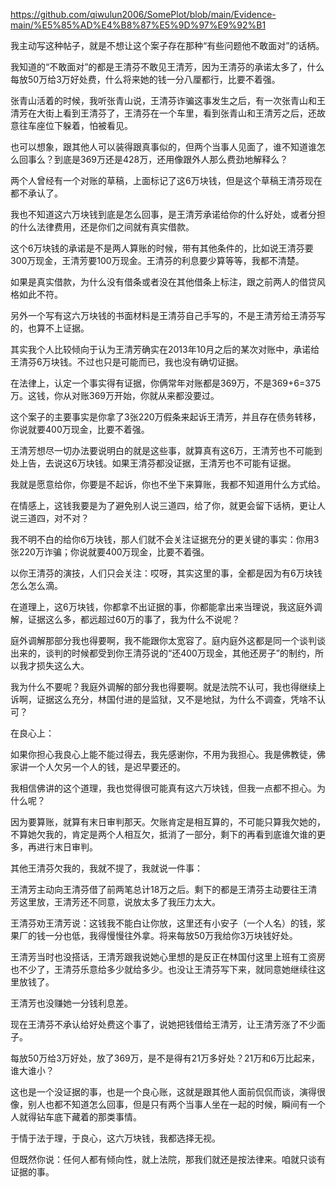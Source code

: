 https://github.com/qiwulun2006/SomePlot/blob/main/Evidence-main/%E5%85%AD%E4%B8%87%E5%9D%97%E9%92%B1

我主动写这种帖子，就是不想让这个案子存在那种“有些问题他不敢面对”的话柄。

我知道的“不敢面对”的都是王清芬不敢见王清芳，因为王清芬的承诺太多了，什么每放50万给3万好处费，什么将来她的钱一分八厘都行，比要不着强。

张青山活着的时候，我听张青山说，王清芬诈骗这事发生之后，有一次张青山和王清芳在大街上看到王清芬了，王清芬在一个车里，看到张青山和王清芳之后，还故意往车座位下躲着，怕被看见。

也可以想象，跟其他人可以装得跟真事似的，但两个当事人见面了，谁不知道谁怎么回事么？到底是369万还是428万，还用像跟外人那么费劲地解释么？


两个人曾经有一个对账的草稿，上面标记了这6万块钱，但是这个草稿王清芬现在都不承认了。

我也不知道这六万块钱到底是怎么回事，是王清芳承诺给你的什么好处，或者分担的什么法律费用，还是你们之间就有真实借款。

这个6万块钱的承诺是不是两人算账的时候，带有其他条件的，比如说王清芬要300万现金，王清芳要100万现金。王清芬的利息要少算等等，我都不清楚。

如果是真实借款，为什么没有借条或者没在其他借条上标注，跟之前两人的借贷风格如此不符。

另外一个写有这六万块钱的书面材料是王清芬自己手写的，不是王清芳给王清芬写的，也算不上证据。


其实我个人比较倾向于认为王清芳确实在2013年10月之后的某次对账中，承诺给王清芬6万块钱。不过也只是可能而已，我也没有确切证据。



在法律上，认定一个事实得有证据，你俩常年对账都是369万，不是369+6=375万。这钱，你从对账369万开始，你就从来都没要过。

这个案子的主要事实是你拿了3张220万假条来起诉王清芳，并且存在债务转移，你说就要400万现金，比要不着强。

王清芳想尽一切办法要说明白的就是这些事，就算真有这6万，王清芳也不可能到处上告，去说这6万块钱。如果王清芬都没证据，王清芳也不可能有证据。

我就是愿意给你，你要是不起诉，你也不坐下来算账，我都不知道用什么方式给。


在情感上，这钱我要是为了避免别人说三道四，给了你，就更会留下话柄，更让人说三道四，对不对？

我不明不白的给你6万块钱，那人们就不会关注证据充分的更关键的事实：你用3张220万诈骗；你说就要400万现金，比要不着强。

以你王清芬的演技，人们只会关注：哎呀，其实这里的事，全都是因为有6万块钱怎么怎么滴。


在道理上，这6万块钱，你都拿不出证据的事，你都能拿出来当理说，我这庭外调解，证据这么多，都远超过60万的事了，我为什么不说呢？

庭外调解那部分我也得要啊，我不能跟你太宽容了。庭内庭外这都是同一个谈判谈出来的，谈判的时候都受到你王清芬说的“还400万现金，其他还房子”的制约，所以我才损失这么大。

我为什么不要呢？我庭外调解的部分我也得要啊。就是法院不认可，我也得继续上诉啊，证据这么充分，林国付进的是监狱，又不是地狱，为什么不调查，凭啥不认可？


在良心上：

如果你担心我良心上能不能过得去，我先感谢你，不用为我担心。我是佛教徒，佛家讲一个人欠另一个人的钱，是迟早要还的。

我相信佛讲的这个道理，我也觉得很可能真有这六万块钱，但我一点都不担心。为什么呢？

因为要算账，就算有末日审判那天。欠账肯定是相互算的，不可能只算我欠她的，不算她欠我的，肯定是两个人相互欠，抵消了一部分，剩下的再看到底谁欠谁的更多，再进行末日审判。

其他王清芬欠我的，我就不提了，我就说一件事：

王清芳主动向王清芬借了前两笔总计18万之后。剩下的都是王清芬主动要往王清芳这里放，王清芳还不同意，说放太多了我压力太大。

王清芬劝王清芳说：这钱我不能白让你放，这里还有小安子（一个人名）的钱，浆果厂的钱一分也低，我得慢慢往外拿。将来每放50万我给你3万块钱好处。

王清芳当时也没搭话，王清芳跟我说她心里想的是反正在林国付这里上班有工资房也不少了，王清芬乐意给多少就给多少。也没让王清芬写下来，就同意她继续往这里放钱了。

王清芳也没赚她一分钱利息差。

现在王清芬不承认给好处费这个事了，说她把钱借给王清芳，让王清芳涨了不少面子。

每放50万给3万好处，放了369万，是不是得有21万多好处？21万和6万比起来，谁大谁小？

这也是一个没证据的事，也是一个良心账，这就是跟其他人面前侃侃而谈，演得很像，别人也都不知道怎么回事，但是只有两个当事人坐在一起的时候，瞬间有一个人就得钻车底下藏着的那类事情。


于情于法于理，于良心，这六万块钱，我都选择无视。

但既然你说：任何人都有倾向性，就上法院，那我们就还是按法律来。咱就只谈有证据的事。


